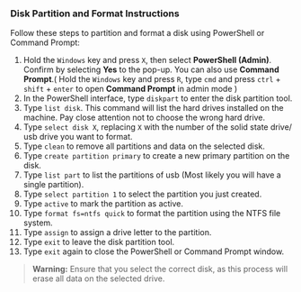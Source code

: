 ### Disk Partition and Format Instructions

Follow these steps to partition and format a disk using PowerShell or Command Prompt:

1. Hold the `Windows` key and press `X`, then select **PowerShell (Admin)**. Confirm by selecting **Yes** to the pop-up.
   You can also use **Command Prompt**.( Hold the `Windows` key and press `R`,
   type `cmd` and press `ctrl` + `shift` + `enter`  to open **Command Prompt** in admin mode )
3. In the PowerShell interface, type `diskpart` to enter the disk partition tool.
4. Type `list disk`. This command will list the hard drives installed on the machine. Pay close attention not to choose the wrong hard drive.
5. Type `select disk X`, replacing `X` with the number of the solid state drive/ usb drive you want to format.
6. Type `clean` to remove all partitions and data on the selected disk.
7. Type `create partition primary` to create a new primary partition on the disk.
8. Type `list part` to list the partitions of usb (Most likely you will have a single partition).
9. Type `select partition 1` to select the partition you just created.
10. Type `active` to mark the partition as active.
11. Type `format fs=ntfs quick` to format the partition using the NTFS file system.
12. Type `assign` to assign a drive letter to the partition.
13. Type `exit` to leave the disk partition tool.
14. Type `exit` again to close the PowerShell or Command Prompt window.

> **Warning:** Ensure that you select the correct disk, as this process will erase all data on the selected drive.

